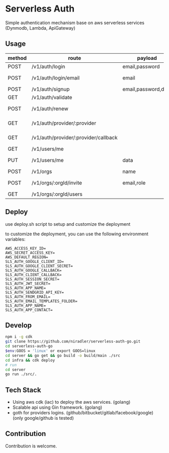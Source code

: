 # Serverless Auth

Simple authentication mechanism base on aws serverless services (Dynmodb, Lambda, ApiGateway)

## Usage

| method | route                                | payload             | Role  | public | description             |
| ------ | ------------------------------------ | ------------------- | ----- | ------ | ----------------------- |
| POST   | /v1/auth/login                       | email,password      |       | true   | Login                   |
| POST   | /v1/auth/login/email                 | email               |       | true   | Passwordless Login      |
| POST   | /v1/auth/signup                      | email,password,data |       | true   | Signup                  |
| GET    | /v1/auth/validate                    |                     |       | true   | ValidateToken           |
| POST   | /v1/auth/renew                       |                     |       | false  | Get new Token           |
| GET    | /v1/auth/provider/:provider          |                     |       | true   | Login with provider     |
| GET    | /v1/auth/provider/:provider/callback |                     |       | true   | Validate provider login |
| GET    | /v1/users/me                         |                     |       | true   | Health check            |
| PUT    | /v1/users/me                         | data                |       | false  | Update user data        |
| POST   | /v1/orgs                             | name                |       | false  | Create Org              |
| POST   | /v1/orgs/:orgId/invite               | email,role          | admin | false  | Invite user to me org   |
| GET    | /v1/orgs/:orgId/users                |                     | admin | false  | Get org users           |

## Deploy

use deploy.sh script to setup and customize the deployment

to customize the deployment, you can use the following environment variables:

```.env
AWS_ACCESS_KEY_ID=
AWS_SECRET_ACCESS_KEY=
AWS_DEFAULT_REGION=
SLS_AUTH_GOOGLE_CLIENT_ID=
SLS_AUTH_GOOGLE_CLIENT_SECRET=
SLS_AUTH_GOOGLE_CALLBACK=
SLS_AUTH_CLIENT_CALLBACK=
SLS_AUTH_SESSION_SECRET=
SLS_AUTH_JWT_SECRET=
SLS_AUTH_APP_NAME=
SLS_AUTH_SENDGRID_API_KEY=
SLS_AUTH_FROM_EMAIL=
SLS_AUTH_EMAIL_TEMPLATES_FOLDER=
SLS_AUTH_APP_NAME=
SLS_AUTH_APP_CONTACT=
```

## Develop

```sh
npm i -g cdk
git clone https://github.com/niradler/serverless-auth-go.git
cd serverless-auth-go
$env:GOOS = 'linux' or export GOOS=linux
cd server && go get && go build -o build/main ./src
cd infra && cdk deploy
# run
cd server
go run ./src/.
```

## Tech Stack

- Using aws cdk (iac) to deploy the aws services. (golang)
- Scalable api using Gin framework. (golang)
- goth for providers logins. (github/bitbucket/gitlab/facebook/google) (only google/github is tested)

## Contribution

Contribution is welcome.
